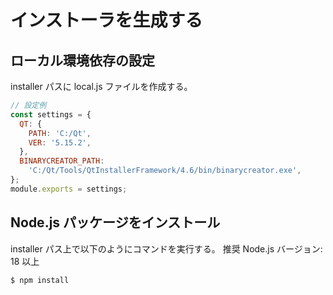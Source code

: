 # インストーラを生成する

## ローカル環境依存の設定

installer パスに local.js ファイルを作成する。

```js
// 設定例
const settings = {
  QT: {
    PATH: 'C:/Qt',
    VER: '5.15.2',
  },
  BINARYCREATOR_PATH:
    'C:/Qt/Tools/QtInstallerFramework/4.6/bin/binarycreator.exe',
};
module.exports = settings;
```

## Node.js パッケージをインストール

installer パス上で以下のようにコマンドを実行する。
推奨 Node.js バージョン: 18 以上

```sh
$ npm install
```
